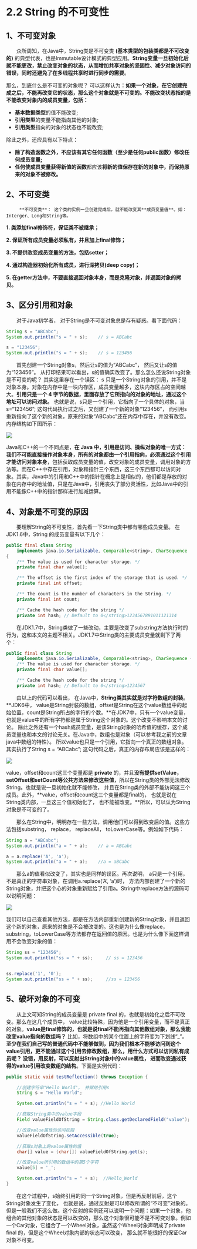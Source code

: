 # 2.2 String 的不可变性

## 1、不可变对象

　　众所周知，在Java中，String类是不可变类 **\(基本类型的包装类都是不可改变的\)** 的典型代表，也是Immutable设计模式的典型应用。**String变量一旦初始化后就不能更改，禁止改变对象的状态，从而增加共享对象的坚固性、减少对象访问的错误，同时还避免了在多线程共享时进行同步的需要**。

那么，到底什么是不可变的对象呢？ 可以这样认为：**如果一个对象，在它创建完成之后，不能再改变它的状态，那么这个对象就是不可变的。不能改变状态指的是不能改变对象内的成员变量，包括：**

* **基本数据类型**的值不能改变;
* **引用类型**的变量不能指向其他的对象;
* **引用类型**指向的对象的状态也不能改变;

除此之外，还应具有以下特点：

* **除了构造函数之外，不应该有其它任何函数（至少是任何public函数）修改任何成员变量;**
* **任何使成员变量获得新值的函数**都应该**将新的值保存在新的对象中，而保持原来的对象不被修改。**

## 2、不可变类

         **不可变类**： 这个类的实例一旦创建完成后，就不能改变其**成员变量值**。如：Interger、Long和String等。

 **1. 类添加final修饰符，保证类不被继承；**

 **2. 保证所有成员变量必须私有，并且加上final修饰；**

 **3. 不提供改变成员变量的方法，包括setter；**

 **4. 通过构造器初始化所有成员，进行深拷贝\(deep copy\)；**

 **5. 在getter方法中，不要直接返回对象本身，而是克隆对象，并返回对象的拷贝。**

## 3、区分引用和对象

　　对于Java初学者， 对于String是不可变对象总是存有疑惑。看下面代码：

```java
String s = "ABCabc";
System.out.println("s = " + s);    // s = ABCabc

s = "123456";
System.out.println("s = " + s);    // s = 123456
```

　　首先创建一个String对象s，然后让s的值为“ABCabc”， 然后又让s的值为“123456”。 从打印结果可以看出，s的值确实改变了。那么怎么还说String对象是不可变的呢？ 其实这里存在一个误区： s 只是一个String对象的引用，并不是对象本身。对象在内存中是一块内存区，成员变量越多，这块内存区占的空间越大。**引用只是一个 4 字节的数据，里面存放了它所指向的对象的地址，通过这个地址可以访问对象。** 也就是说，s只是一个引用，它指向了一个具体的对象，当s=“123456”; 这句代码执行过之后，又创建了一个新的对象“123456”， 而引用s重新指向了这个新的对象，原来的对象“ABCabc”还在内存中存在，并没有改变。内存结构如下图所示：

![](../../.gitbook/assets/image%20%28421%29.png)

Java和C++的一个不同点是，**在 Java 中，引用是访问、操纵对象的唯一方式： 我们不可能直接操作对象本身，所有的对象都由一个引用指向，必须通过这个引用才能访问对象本身**，包括获取成员变量的值，改变对象的成员变量，调用对象的方法等。而在C++中存在引用，对象和指针三个东西，这三个东西都可以访问对象。其实，Java中的引用和C++中的指针在概念上是相似的，他们都是存放的对象在内存中的地址值，只是在Java中，引用丧失了部分灵活性，比如Java中的引用不能像C++中的指针那样进行加减运算。

## 4、对象是不可变的原因

　　要理解String的不可变性，首先看一下String类中都有哪些成员变量。 在JDK1.6中，String 的成员变量有以下几个：

```java
public final class String
    implements java.io.Serializable, Comparable<string>, CharSequence
{
    /** The value is used for character storage. */
    private final char value[];

    /** The offset is the first index of the storage that is used. */
    private final int offset;

    /** The count is the number of characters in the String. */
    private final int count;

    /** Cache the hash code for the string */
    private int hash; // Default to 0</string>1234567891011121314
```

　　在JDK1.7中，String类做了一些改动，主要是改变了substring方法执行时的行为，这和本文的主题不相关。JDK1.7中String类的主要成员变量就剩下了两个：

```java
public final class String
    implements java.io.Serializable, Comparable<string>, CharSequence {
    /** The value is used for character storage. */
    private final char value[];

    /** Cache the hash code for the string */
    private int hash; // Default to 0</string>1234567
```

　　由以上的代码可以看出， 在Java中，**String类其实就是对字符数组的封装**。**JDK6中， value是String封装的数组，offset是String在这个value数组中的起始位置，count是String所占的字符的个数。**在JDK7中，只有一个value变量，也就是value中的所有字符都是属于String这个对象的。这个改变不影响本文的讨论。 除此之外还有一个hash成员变量，是该String对象的哈希值的缓存，这个成员变量也和本文的讨论无关。在Java中，数组也是对象（可以参考我之前的文章java中数组的特性）。 所以value也只是一个引用，它指向一个真正的数组对象。其实执行了String s = “ABCabc”; 这句代码之后，真正的内存布局应该是这样的：

![](../../.gitbook/assets/image%20%28116%29.png)

value，offset和count这三个变量都是 **private** 的，并且**没有提供setValue，setOffset和setCount等公共方法来修改这些值**，所以在String类的外部无法修改String。也就是说一旦初始化就不能修改， 并且在String类的外部不能访问这三个成员。此外，**value，offset和count这三个变量都是final的， 也就是说在String类内部，一旦这三个值初始化了， 也不能被改变。**所以，可以认为String对象是不可变的了。

　　那么在String中，明明存在一些方法，调用他们可以得到改变后的值。这些方法包括substring， replace， replaceAll， toLowerCase等。例如如下代码：

```java
String a = "ABCabc";
System.out.println("a = " + a);    // a = ABCabc

a = a.replace('A', 'a');
System.out.println("a = " + a);    //a = aBCabc
```

　　那么a的值看似改变了，其实也是同样的误区。再次说明， a只是一个引用， 不是真正的字符串对象，在调用a.replace\(‘A’, ‘a’\)时， 方法内部创建了一个新的String对象，并把这个心的对象重新赋给了引用a。String中replace方法的源码可以说明问题：

![](../../.gitbook/assets/image%20%28341%29.png)

我们可以自己查看其他方法，都是在方法内部重新创建新的String对象，并且返回这个新的对象，原来的对象是不会被改变的。这也是为什么像replace， substring，toLowerCase等方法都存在返回值的原因。也是为什么像下面这样调用不会改变对象的值：

```java
String ss = "123456";
System.out.println("ss = " + ss);     // ss = 123456


ss.replace('1', '0');
System.out.println("ss = " + ss);     //ss = 123456
```

## 5、破坏对象的不可变

　　从上文可知String的成员变量是 private final 的，也就是初始化之后不可改变。那么在这几个成员中， value比较特殊，因为他是一个引用变量，而不是真正的对象。**value是final修饰的，也就是说final不能再指向其他数组对象，那么我能改变value指向的数组吗？** 比如，将数组中的某个位置上的字符变为下划线“\_”。 **至少在我们自己写的普通代码中不能够做到，因为我们根本不能够访问到这个value引用，更不能通过这个引用去修改数组，那么，用什么方式可以访问私有成员呢？ 没错，用反射，可以反射出String对象中的value属性， 进而改变通过获得的value引用改变数组的结构**。下面是实例代码：

```java
public static void testReflection() throws Exception {

    //创建字符串"Hello World"， 并赋给引用s
    String s = "Hello World"; 

    System.out.println("s = " + s); //Hello World

    //获取String类中的value字段
    Field valueFieldOfString = String.class.getDeclaredField("value");

    //改变value属性的访问权限
    valueFieldOfString.setAccessible(true);

    //获取s对象上的value属性的值
    char[] value = (char[]) valueFieldOfString.get(s);

    //改变value所引用的数组中的第5个字符
    value[5] = '_';

    System.out.println("s = " + s);  //Hello_World
}
```

　　在这个过程中，s始终引用的同一个String对象，但是再反射前后，这个String对象发生了变化， 也就是说，通过反射是可以修改所谓的“不可变”对象的。但是一般我们不这么做。这个反射的实例还可以说明一个问题：如果一个对象，他组合的其他对象的状态是可以改变的，那么这个对象很可能不是不可变对象。例如一个Car对象，它组合了一个Wheel对象，虽然这个Wheel对象声明成了private final 的，但是这个Wheel对象内部的状态可以改变， 那么就不能很好的保证Car对象不可变。

